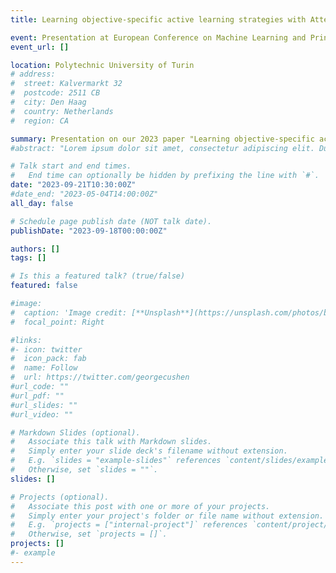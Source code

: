 ```yaml
---
title: Learning objective-specific active learning strategies with Attentive Neural Processes

event: Presentation at European Conference on Machine Learning and Principles and Practice of Knowledge Discovery (ECML, 2023)
event_url: []

location: Polytechnic University of Turin
# address:
#  street: Kalvermarkt 32
#  postcode: 2511 CB
#  city: Den Haag
#  country: Netherlands
#  region: CA

summary: Presentation on our 2023 paper "Learning objective-specific active learning strategies with Attentive Neural Processes".
#abstract: "Lorem ipsum dolor sit amet, consectetur adipiscing elit. Duis posuere tellusac convallis placerat. Proin tincidunt magna sed ex sollicitudin condimentum. Sed ac faucibus dolor, scelerisque sollicitudin nisi. Cras purus urna, suscipit quis sapien eu, pulvinar tempor diam."

# Talk start and end times.
#   End time can optionally be hidden by prefixing the line with `#`.
date: "2023-09-21T10:30:00Z"
#date_end: "2023-05-04T14:00:00Z"
all_day: false

# Schedule page publish date (NOT talk date).
publishDate: "2023-09-18T00:00:00Z"

authors: []
tags: []

# Is this a featured talk? (true/false)
featured: false

#image:
#  caption: 'Image credit: [**Unsplash**](https://unsplash.com/photos/bzdhc5b3Bxs)'
#  focal_point: Right

#links: 
#- icon: twitter
#  icon_pack: fab
#  name: Follow
#  url: https://twitter.com/georgecushen
#url_code: ""
#url_pdf: ""
#url_slides: ""
#url_video: ""

# Markdown Slides (optional).
#   Associate this talk with Markdown slides.
#   Simply enter your slide deck's filename without extension.
#   E.g. `slides = "example-slides"` references `content/slides/example-slides.md`.
#   Otherwise, set `slides = ""`.
slides: []

# Projects (optional).
#   Associate this post with one or more of your projects.
#   Simply enter your project's folder or file name without extension.
#   E.g. `projects = ["internal-project"]` references `content/project/deep-learning/index.md`.
#   Otherwise, set `projects = []`.
projects: []
#- example
---
```

